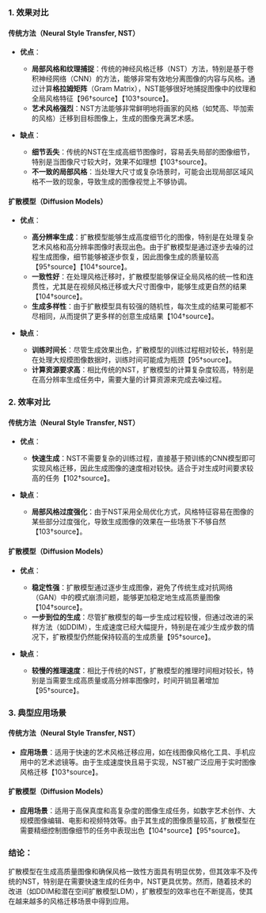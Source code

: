 

### 1. **效果对比**
#### 传统方法（Neural Style Transfer, NST）
   - **优点**：
     - **局部风格和纹理捕捉**：传统的神经风格迁移（NST）方法，特别是基于卷积神经网络（CNN）的方法，能够非常有效地分离图像的内容与风格。通过计算**格拉姆矩阵**（Gram Matrix），NST能够很好地捕捉图像中的纹理和全局风格特征【96†source】【103†source】。
     - **艺术风格强烈**：NST方法能够非常鲜明地将画家的风格（如梵高、毕加索的风格）迁移到目标图像上，生成的图像充满艺术感。
   
   - **缺点**：
     - **细节丢失**：传统的NST在生成高细节图像时，容易丢失局部的图像细节，特别是当图像尺寸较大时，效果不如理想【103†source】。
     - **不一致的局部风格**：当处理大尺寸或复杂场景时，可能会出现局部区域风格不一致的现象，导致生成的图像视觉上不够协调。

#### 扩散模型（Diffusion Models）
   - **优点**：
     - **高分辨率生成**：扩散模型能够生成高度细节化的图像，特别是在处理复杂艺术风格和高分辨率图像时表现出色。由于扩散模型是通过逐步去噪的过程生成图像，细节能够被逐步恢复，因此图像生成的质量较高【95†source】【104†source】。
     - **一致性好**：在处理风格迁移时，扩散模型能够保证全局风格的统一性和连贯性，尤其是在视频风格迁移或大尺寸图像中，能够生成更自然的结果【104†source】。
     - **生成多样性**：由于扩散模型具有较强的随机性，每次生成的结果可能都不尽相同，从而提供了更多样的创意生成结果【104†source】。

   - **缺点**：
     - **训练时间长**：尽管生成效果出色，扩散模型的训练过程相对较长，特别是在处理大规模图像数据时，训练时间可能成为瓶颈【95†source】。
     - **计算资源要求高**：相比传统的NST，扩散模型的计算复杂度较高，特别是在高分辨率生成任务中，需要大量的计算资源来完成去噪过程。

### 2. **效率对比**
#### 传统方法（Neural Style Transfer, NST）
   - **优点**：
     - **快速生成**：NST不需要复杂的训练过程，直接基于预训练的CNN模型即可实现风格迁移，因此生成图像的速度相对较快。适合于对生成时间要求较高的任务【102†source】。
   
   - **缺点**：
     - **局部风格过度强化**：由于NST采用全局优化方式，风格特征容易在图像的某些部分过度强化，导致生成图像的效果在一些场景下不够自然【103†source】。

#### 扩散模型（Diffusion Models）
   - **优点**：
     - **稳定性强**：扩散模型通过逐步生成图像，避免了传统生成对抗网络（GAN）中的模式崩溃问题，能够更加稳定地生成高质量图像【104†source】。
     - **一步到位的生成**：尽管扩散模型的每一步生成过程较慢，但通过改进的采样方法（如DDIM），生成速度已经大幅提升，特别是在减少生成步数的情况下，扩散模型仍然能保持较高的生成质量【95†source】。

   - **缺点**：
     - **较慢的推理速度**：相比于传统的NST，扩散模型的推理时间相对较长，特别是当需要生成高质量或高分辨率图像时，时间开销显著增加【95†source】。

### 3. **典型应用场景**
#### 传统方法（Neural Style Transfer, NST）
   - **应用场景**：适用于快速的艺术风格迁移应用，如在线图像风格化工具、手机应用中的艺术滤镜等。由于生成速度快且易于实现，NST被广泛应用于实时图像风格迁移【103†source】。

#### 扩散模型（Diffusion Models）
   - **应用场景**：适用于高保真度和高复杂度的图像生成任务，如数字艺术创作、大规模图像编辑、电影和视频特效等。由于其生成的图像质量较高，扩散模型在需要精细控制图像细节的任务中表现出色【104†source】【95†source】。

### 结论：
扩散模型在生成高质量图像和确保风格一致性方面具有明显优势，但其效率不及传统的NST，特别是在需要快速生成的任务中，NST更具优势。然而，随着技术的改进（如DDIM和潜在空间扩散模型LDM），扩散模型的效率也在不断提高，使其在越来越多的风格迁移场景中得到应用。